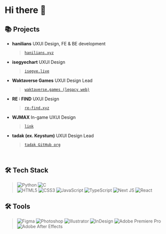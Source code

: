# Hi there 👋

## 📚 Projects
- **hanilians** UXUI Design, FE & BE development
  > [`hanilians.xyz`](https://hanilians.xyz)

- **isegyechart** UXUI Design
  > [`isegye.live`](https://isegye.live/)
  
- **Waktaverse Games** UXUI Design Lead
  > [`waktaverse.games (legacy web)`](https://waktaverse.games/)

- **RE : FIND** UXUI Design
  > [`re-find.xyz`](https://re-find.xyz/)

- **WJMAX** In-game UXUI Design
  > [`link`](https://waktaverse.games/gameDetail/wjmax)

- **tadak (ex. Keystum)** UXUI Design Lead
  > [`tadak GitHub org`](https://github.com/Keystum)

<br/>

## 🛠 Tech Stack
> ![Python](https://img.shields.io/badge/Python-3776AB.svg?&style=for-the-badge&logo=python&logoColor=white)
> ![C](https://img.shields.io/badge/C-3776AB.svg?&style=for-the-badge&logo=C&logoColor=white)
> <br/>
> ![HTML5](https://img.shields.io/badge/html5-%23E34F26.svg?style=for-the-badge&logo=html5&logoColor=white)
> ![CSS3](https://img.shields.io/badge/css3-%231572B6.svg?style=for-the-badge&logo=css3&logoColor=white)
> ![JavaScript](https://img.shields.io/badge/javascript-%23323330.svg?style=for-the-badge&logo=javascript&logoColor=%23F7DF1E)
> ![TypeScript](https://img.shields.io/badge/typescript-%23007ACC.svg?style=for-the-badge&logo=typescript&logoColor=white)
> ![Next JS](https://img.shields.io/badge/Next-black?style=for-the-badge&logo=next.js&logoColor=white)
> ![React](https://img.shields.io/badge/react-%2320232a.svg?style=for-the-badge&logo=react&logoColor=%2361DAFB)

## 🛠 Tools
> ![Figma](https://img.shields.io/badge/Figma-F24E1E.svg?&style=for-the-badge&logo=figma&logoColor=white)
> ![Photoshop](https://img.shields.io/badge/Photoshop-31A8FF.svg?&style=for-the-badge&logo=photoshop&logoColor=white)
> ![Illustrator](https://img.shields.io/badge/Illustrator-954818.svg?&style=for-the-badge&logo=illustrator&logoColor=white)
> ![InDesign](https://img.shields.io/badge/InDesign-951833.svg?&style=for-the-badge&logo=indesign&logoColor=white)
> ![Adobe Premiere Pro](https://img.shields.io/badge/Adobe%20Premiere%20Pro-9999FF.svg?style=for-the-badge&logo=Adobe%20Premiere%20Pro&logoColor=white)
> ![Adobe After Effects](https://img.shields.io/badge/Adobe%20After%20Effects-9999FF.svg?style=for-the-badge&logo=Adobe%20After%20Effects&logoColor=white)
